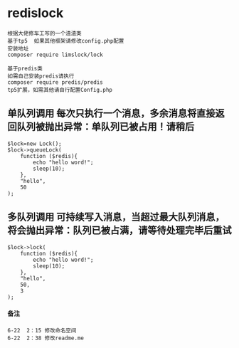 # redislock

    根据大佬修车工写的一个渣渣类
    基于tp5  如果其他框架请修改config.php配置
    安装地址
    composer require limslock/lock
    
    基于predis类
    如需自己安装predis请执行
    composer require predis/predis
    tp5扩展，如需其他请自行配置Config.php
## 单队列调用  每次只执行一个消息，多余消息将直接返回队列被抛出异常：单队列已被占用！请稍后

    $lock=new Lock();
    $lock->queueLock(
        function ($redis){
            echo "hello word!";
            sleep(10);
        },
        "hello",
        50
    );
    
## 多队列调用 可持续写入消息，当超过最大队列消息，将会抛出异常：队列已被占满，请等待处理完毕后重试
    $lock->lock(
        function ($redis){
            echo "hello word!";
            sleep(10);
        },
        "hello",
        50,
        3
    );
    
#### 备注
    6-22  2：15 修改命名空间
    6-22  2：38 修改readme.me
